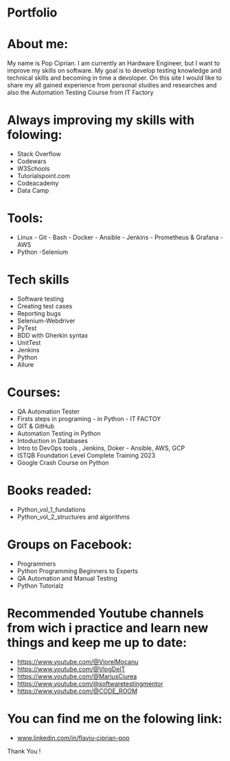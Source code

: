 # Portfolio
# About me:
My name is Pop Ciprian. I am currently an Hardware Engineer, but I want to improve my skills on software. 
My goal is to develop testing knowledge and technical skills and becoming in time a devoloper. On this site I would like to share my all gained experience from personal studies and researches and also the Automation Testing Course from IT Factory


# Always improving my skills with folowing:
- Stack Overflow
- Codewars
- W3Schools
- Tutorialspoint.com
- Codeacademy
- Data Camp

# Tools:
- Linux  - Git  - Bash  - Docker  - Ansible  - Jenkins  - Prometheus & Grafana  - AWS
- Python  -Selenium

# Tech skills
- Software testing
- Creating test cases
- Reporting bugs
- Selenium-Webdriver
- PyTest
- BDD with Gherkin syntax
- UnitTest
- Jenkins
- Python
- Allure

# Courses:
- QA Automation Tester
- Firsts steps in programing - in Python - IT FACTOY
- GIT & GitHub
- Automation Testing in Python
- Intoduction in Databases
- Intro to DevOps tools , Jenkins, Doker - Ansible, AWS, GCP
- ISTQB Foundation Level Complete Training 2023
- Google Crash Course on Python
  
# Books readed:
- Python_vol_1_fundations
- Python_vol_2_structures and algorithms

# Groups on Facebook: 
- Programmers
- Python Programming Beginners to Experts
- QA Automation and Manual Testing
- Python Tutorialz


# Recommended Youtube channels from wich i practice and learn new things and keep me up to date:
- https://www.youtube.com/@ViorelMocanu
- https://www.youtube.com/@VlogDeIT
- https://www.youtube.com/@MariusCiurea
- https://www.youtube.com/@softwaretestingmentor
- https://www.youtube.com/@CODE_ROOM


# You can find me on the folowing link:
- www.linkedin.com/in/flaviu-ciprian-pop

Thank You !


